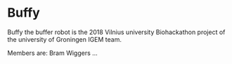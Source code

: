 # Buffy

Buffy the buffer robot is the 2018 Vilnius university Biohackathon project of the university of Groningen IGEM team.

Members are:
Bram Wiggers
...